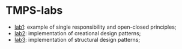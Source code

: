 # TMPS-labs
- [lab1](./lab1): example of single responsibility and open-closed principles;
- [lab2](./lab2): implementation of creational design patterns;
- [lab3](./lab3): implementation of structural design patterns;